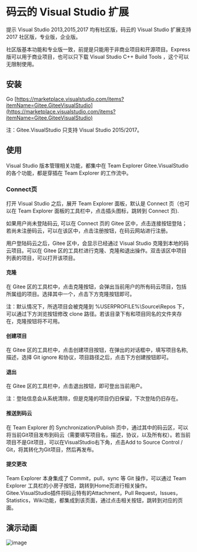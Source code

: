 # 码云的 Visual Studio 扩展

提示 Visual Studio 2013,2015,2017 均有社区版，码云的 Visual Studio 扩展支持 2017 社区版，专业版，企业版。

社区版基本功能和专业版一致，前提是只能用于非商业项目和开源项目。Express 版可以用于商业项目，也可以只下载 Visual Studio C++ Build Tools ，这个可以无限制使用。

## 安装

Go [https://marketplace.visualstudio.com/items?itemName=Gitee.GiteeVisualStudio](https://marketplace.visualstudio.com/items?itemName=Gitee.GiteeVisualStudio)

注：Gitee.VisualStudio 只支持 Visual Studio 2015/2017。

## 使用

Visual Studio 版本管理相关功能，都集中在 Team Explorer Gitee.VisualStudio 的各个功能，都是穿插在 Team Explorer 的工作流中。

### Connect页

打开 Visual Studio 之后，展开 Team Explorer 面板，默认是 Connect 页（也可以在 Team Explorer 面板的工具栏中，点击插头图标，跳转到 Connect 页).  

如果用户尚未登陆码云, 可以在 Connect 页的 Gitee 区中，点击连接按钮登陆；若尚未注册码云，可以在该区中，点击注册按钮，在码云网站进行注册。  

用户登陆码云之后，Gitee 区中，会显示已经通过 Visual Studio 克隆到本地的码云项目。可以在 Gitee 区的工具栏进行克隆、克隆和退出操作。双击该区中项目列表的项目，可以打开该项目。

#### 克隆

在 Gitee 区的工具栏中，点击克隆按钮，会弹出当前用户的所有码云项目，包括所属组的项目。选择其中一个，点击下方克隆按钮即可。

注：默认情况下，所选项目会被克隆到 %USERPROFILE%\Source\Repos 下，可以通过下方浏览按钮修改 clone 路径。若该目录下有和项目同名的文件夹存在，克隆按钮将不可用。

#### 创建项目

在 Gitee 区的工具栏中，点击创建项目按钮，在弹出的对话框中，填写项目名称, 描述，选择 Git ignore 和协议，项目路径之后，点击下方创建按钮即可。

#### 退出

在 Gitee 区的工具栏中，点击退出按钮，即可登出当前用户。

注：登陆信息会从系统清除，但是克隆的项目仍旧保留，下次登陆仍旧存在。

#### 推送到码云
在 Team Explorer 的 Synchronization/Publish 页中，通过其中的码云区，可以将当前Git项目发布到码云（需要填写项目名，描述，协议，以及所有权）。若当前项目不是Git项目，可以在VisualStudio右下角，点击Add to Source Control / Git，将其转化为Git项目，然后再发布。

#### 提交更改

Team Explorer 本身集成了 Commit，pull，sync 等 Git 操作，可以通过 Team Explorer 工具栏的小房子按钮，跳转到Home页进行相关操作。 Gitee.VisualStudio插件将码云特有的Attachment，Pull Request，Issues，Statistics，Wiki功能，都集成到该页面，通过点击相关按钮，跳转到对应的页面。

## 演示动画

![image](./docs/images/option.gif)
